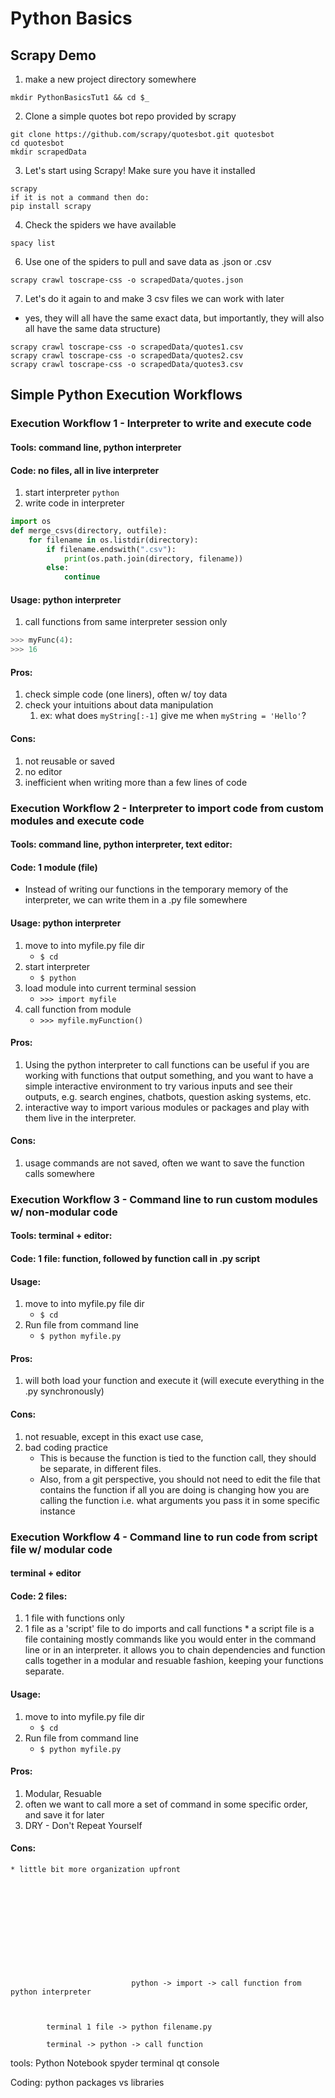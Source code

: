 # Python Basics

## Scrapy Demo 
1. make a new project directory somewhere
```shell
mkdir PythonBasicsTut1 && cd $_
```

2. Clone a simple quotes bot repo provided by scrapy
```shell
git clone https://github.com/scrapy/quotesbot.git quotesbot
cd quotesbot
mkdir scrapedData
```
3. Let's start using Scrapy! Make sure you have it installed
```shell
scrapy
if it is not a command then do:
pip install scrapy
```
4. Check the spiders we have available
```shell
spacy list
```
6. Use one of the spiders to pull and save data as .json or .csv
```shell
scrapy crawl toscrape-css -o scrapedData/quotes.json
```
7. Let's do it again to and make 3 csv files we can work with later 
* yes, they will all have the same exact data, but importantly, they will also all have the same data structure)
```shell
scrapy crawl toscrape-css -o scrapedData/quotes1.csv
scrapy crawl toscrape-css -o scrapedData/quotes2.csv
scrapy crawl toscrape-css -o scrapedData/quotes3.csv
```



## Simple Python Execution Workflows

### Execution Workflow 1 - Interpreter to write and execute code
#### Tools: command line, python interpreter 
#### Code: no files, all in live interpreter

1. start interpreter
```python```
2. write code in interpreter
```python
import os
def merge_csvs(directory, outfile):
	for filename in os.listdir(directory):
	    if filename.endswith(".csv"): 
	        print(os.path.join(directory, filename))
	    else:
	        continue
```
#### Usage:	python interpreter	 	
1. call functions from same interpreter session only
```python
>>> myFunc(4):
>>> 16
```
#### Pros:								
1. check simple code (one liners), often w/ toy data 
2. check your intuitions about data manipulation
	1. ex: what does `myString[:-1]` give me when `myString = 'Hello'`?

#### Cons:								
1. not reusable or saved
2. no editor
3. inefficient when writing more than a few lines of code

### Execution Workflow 2 - Interpreter to import code from custom modules and execute code
#### Tools: command line, python interpreter, text editor: 
#### Code: 1 module (file)
* Instead of writing our functions in the temporary memory of the interpreter, we can write them in a .py file somewhere

#### Usage: python interpreter				
1. move to into myfile.py file dir
	* `$ cd`
2. start interpreter
	* `$ python`
3. load module into current terminal session
	* `>>> import myfile`
4. call function from module
	* `>>> myfile.myFunction()`


#### Pros:					
1. Using the python interpreter to call functions can be useful if you are working with functions that output something, and you want to have a simple interactive environment to try various inputs and see their outputs, e.g. search engines, chatbots, question asking systems, etc.
2. interactive way to import various modules or packages and play with them live in the interpreter.

#### Cons:					
1. usage commands are not saved, often we want to save the function calls somewhere

### Execution Workflow 3 - Command line to run custom modules w/ non-modular code
#### Tools: terminal + editor: 
#### Code: 1 file: function, followed by function call in .py script
#### Usage: 				
1. move to into myfile.py file dir
	* `$ cd`
2. Run file from command line
	* `$ python myfile.py`

#### Pros:					
1. will both load your function and execute it (will execute everything in the .py synchronously)

#### Cons:
1. not resuable, except in this exact use case, 
2. bad coding practice
	* This is because the function is tied to the function call, they should be separate, in different files.
	* Also, from a git perspective, you should not need to edit the file that contains the function if all you are doing is changing how you are calling the function i.e. what arguments you pass it in some specific instance

### Execution Workflow 4 - Command line to run code from script file w/ modular code
#### terminal + editor  
#### Code: 2 files:			
1. 1 file with functions only
2. 1 file as a 'script' file to do imports and call functions 
			* a script file is a file containing mostly commands like you would enter in the command line or in an interpreter. it allows you to chain dependencies and function calls together in a modular and resuable fashion, keeping your functions separate.

#### Usage: 				
1. move to into myfile.py file dir
	* `$ cd`
2. Run file from command line
	* `$ python myfile.py`

#### Pros:					
1. Modular, Resuable 
2. often we want to call more a set of command in some specific order, and save it for later
3. DRY - Don't Repeat Yourself 

#### Cons:					
	* little bit more organization upfront












							   python -> import -> call function from python interpreter



			terminal 1 file -> python filename.py

			terminal -> python -> call function





tools:
	Python Notebook
	spyder
	terminal
	qt console




Coding:
	python packages vs libraries







